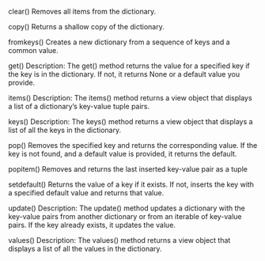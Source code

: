 clear()
Removes all items from the dictionary.

copy()
Returns a shallow copy of the dictionary.

fromkeys()
Creates a new dictionary from a sequence of keys and a common value.

get()
Description:
The get() method returns the value for a specified key if the key is in the dictionary. If not, it returns None or a default value you provide.

items()
Description:
The items() method returns a view object that displays a list of a dictionary’s key-value tuple pairs.

keys()
Description:
The keys() method returns a view object that displays a list of all the keys in the dictionary.

pop()
Removes the specified key and returns the corresponding value. If the key is not found, and a default value is provided, it returns the default.

popitem()
Removes and returns the last inserted key-value pair as a tuple

setdefault()
Returns the value of a key if it exists. If not, inserts the key with a specified default value and returns that value.

update()
Description:
The update() method updates a dictionary with the key-value pairs from another dictionary or from an iterable of key-value pairs. If the key already exists, it updates the value.

values()
Description:
The values() method returns a view object that displays a list of all the values in the dictionary.